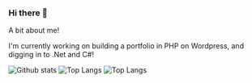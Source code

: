 ### Hi there 👋

<!--
**Livi-96/Livi-96** is a ✨ _special_ ✨ repository because its `README.md` (this file) appears on your GitHub profile.

Here are some ideas to get you started:

- 🔭 I’m currently working on ...
- 🌱 I’m currently learning ...
- 👯 I’m looking to collaborate on ...
- 🤔 I’m looking for help with ...
- 💬 Ask me about ...
- 📫 How to reach me: ...
- 😄 Pronouns: ...
- ⚡ Fun fact: ...
-->

A bit about me!

I'm currently working on building a portfolio in PHP on Wordpress, and digging in to .Net and C#!

<img src="https://github-readme-stats.vercel.app/api?username=Livi-96&hide=css,html&show_icons=true&theme=transparent" alt="Github stats"> ![Top Langs](https://github-readme-stats.vercel.app/api/top-langs/?username=Livi-96&theme=tokyonight) 
 ![Top Langs](https://github-readme-stats.vercel.app/api/top-langs/?username=Livi-96&hide=javascript,css,scss,html&theme=tokyonight)


